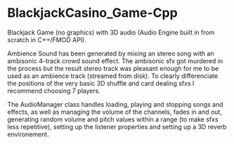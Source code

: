 # BlackjackCasino_Game-Cpp
Blackjack Game (no graphics) with 3D audio (Audio Engine built in from scratch in C++/FMOD API).

Ambience Sound has been generated by mixing an stereo song with an ambisonic 4-track crowd sound effect. The ambisonic sfx got murdered in the process but the result stereo track was pleasant enough for me to be used as an ambience track (streamed from disk). To clearly differenciate the positions of the very basic 3D shuffle and card dealing sfxs I recommend choosing 7 players.

The AudioManager class handles loading, playing and stopping songs and effects, as well as managing the volume of the channels, fades in and out, generating random volume and pitch values within a range (to make sfxs less repetitive), setting up the listener properties and setting up a 3D reverb environement.
